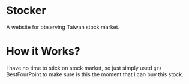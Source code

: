 # Stocker

A website for observing Taiwan stock market.

# How it Works?

I have no time to stick on stock market, so just simply used `grs` BestFourPoint
to make sure is this the moment that I can buy this stock.

